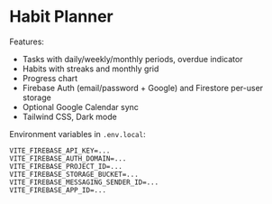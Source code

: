 # Habit Planner

Features:
- Tasks with daily/weekly/monthly periods, overdue indicator
- Habits with streaks and monthly grid
- Progress chart
- Firebase Auth (email/password + Google) and Firestore per-user storage
- Optional Google Calendar sync
- Tailwind CSS, Dark mode

Environment variables in `.env.local`:

```
VITE_FIREBASE_API_KEY=...
VITE_FIREBASE_AUTH_DOMAIN=...
VITE_FIREBASE_PROJECT_ID=...
VITE_FIREBASE_STORAGE_BUCKET=...
VITE_FIREBASE_MESSAGING_SENDER_ID=...
VITE_FIREBASE_APP_ID=...
```
